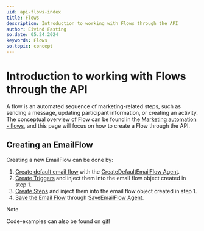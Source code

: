 ```yaml
---
uid: api-flows-index
title: Flows
description: Introduction to working with Flows through the API
author: Eivind Fasting
so.date: 05.24.2024
keywords: Flows
so.topic: concept
---
```


# Introduction to working with Flows through the API

A flow is an automated sequence of marketing-related steps, such as sending a message, updating participant information, or creating an activity. The conceptual overview of Flow can be found in the [Marketing automation - flows][1], and this page will focus on how to create a Flow through the API.

## Creating an EmailFlow

Creating a new EmailFlow can be done by:

1. [Create default email flow][4] with the [CreateDefaultEmailFlow Agent][2].
2. [Create Triggers][5] and inject them into the email flow object created in step 1.
3. [Create Steps][6] and inject them into the email flow object created in step 1.
4. [Save the Email Flow][7] through [SaveEmailFlow Agent][3].

> [!NOTE]
> Code-examples can also be found on [git][8]!

<!-- Referenced links -->
[1]: ../../marketing/flows/learn/index.md
[2]: ../reference/restful/agent/Workflow_Agent/v1WorkflowAgent_CreateDefaultEmailFlow.md
[3]: ../reference/restful/agent/Workflow_Agent/v1WorkflowAgent_SaveEmailFlow.md
[4]: ./howto/flows-createdefault-emailflow.md
[5]: ./howto/flows-create-trigger.md
[6]: ./howto/flows-create-step.md
[7]: ./howto/flows-save-emailflow.md
[8]: https://github.com/SuperOffice/RESTful-HTTP-Queries/blob/eivinds/src/Flow.http

